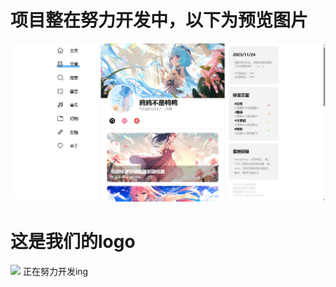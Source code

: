 # 项目整在努力开发中，以下为预览图片
![](https://raw.githubusercontent.com/PolarWS/Riceroll/master/img/RicerollHtml.png)

# 这是我们的logo
![](https://raw.githubusercontent.com/PolarWS/Riceroll/master/img/logo.png)
正在努力开发ing